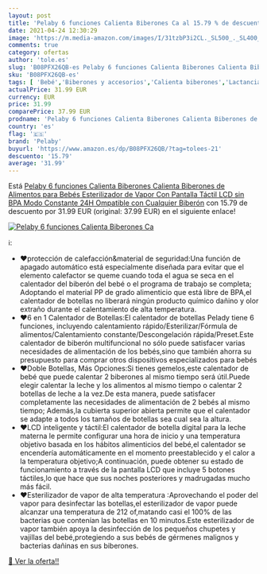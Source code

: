 ```yaml
---
layout: post
title: 'Pelaby 6 funciones Calienta Biberones Ca al 15.79 % de descuento'
date: 2021-04-24 12:30:29
image: 'https://m.media-amazon.com/images/I/31tzbP3i2CL._SL500_._SL400_.jpg'
comments: true
category: ofertas
author: 'tole.es'
slug: 'B08PFX26QB-es Pelaby 6 funciones Calienta Biberones Calienta Biberones...'
sku: 'B08PFX26QB-es'
tags: [ 'Bebé','Biberones y accesorios','Calienta biberones','Lactancia y alimentación','bebés','biberones','biberón','pelaby', ]
actualPrice: 31.99 EUR
currency: EUR
price: 31.99
comparePrice: 37.99 EUR
prodname: 'Pelaby 6 funciones Calienta Biberones Calienta Biberones de Alimentos para Bebés Esterilizador de Vapor Con Pantalla Táctil LCD  sin BPA  Modo Constante 24H Ompatible con Cualquier Biberón'
country: 'es'
flag: '🇪🇸'
brand: 'Pelaby'
buyurl: 'https://www.amazon.es/dp/B08PFX26QB/?tag=tolees-21'
descuento: '15.79'
average: '31.99'
---
```


Está [Pelaby 6 funciones Calienta Biberones Calienta Biberones de Alimentos para Bebés Esterilizador de Vapor Con Pantalla Táctil LCD  sin BPA  Modo Constante 24H Ompatible con Cualquier Biberón](https://www.amazon.es/dp/B08PFX26QB/?tag=tolees-21) con 15.79 de descuento por 31.99 EUR (original: 37.99 EUR) en el siguiente enlace!

[![Pelaby 6 funciones Calienta Biberones Ca](https://m.media-amazon.com/images/I/31tzbP3i2CL._SL500_._SL400_.jpg)](https://www.amazon.es/dp/B08PFX26QB/?tag=tolees-21)

ℹ️:

- ❤protección de calefacción&material de seguridad:Una función de apagado automático está especialmente diseñada para evitar que el elemento calefactor se queme cuando toda el agua se seca en el calentador del biberón del bebé o el programa de trabajo se completa; Adoptando el material PP de grado alimenticio que está libre de BPA,el calentador de botellas no liberará ningún producto químico dañino y olor extraño durante el calentamiento de alta temperatura.
- ❤6 en 1 Calentador de Botellas:El calentador de botellas Pelady tiene 6 funciones, incluyendo calentamiento rápido/Esterilizar/Fórmula de alimentos/Calentamiento constante/Descongelación rápida/Preset.Este calentador de biberón multifuncional no sólo puede satisfacer varias necesidades de alimentación de los bebés,sino que también ahorra su presupuesto para comprar otros dispositivos especializados para bebés
- ❤Doble Botellas, Más Opciones:Si tienes gemelos,este calentador de bebé que puede calentar 2 biberones al mismo tiempo será útil.Puede elegir calentar la leche y los alimentos al mismo tiempo o calentar 2 botellas de leche a la vez.De esta manera, puede satisfacer completamente las necesidades de alimentación de 2 bebés al mismo tiempo; Además,la cubierta superior abierta permite que el calentador se adapte a todos los tamaños de botellas sea cual sea la altura.
- ❤LCD inteligente y táctil:El calentador de botella digital para la leche materna le permite configurar una hora de inicio y una temperatura objetivo basada en los hábitos alimenticios del bebé,el calentador se encendería automáticamente en el momento preestablecido y el calor a la temperatura objetivo;A continuación, puede obtener su estado de funcionamiento a través de la pantalla LCD que incluye 5 botones táctiles,lo que hace que sus noches posteriores y madrugadas mucho más fácil.
- ❤Esterilizador de vapor de alta temperatura :Aprovechando el poder del vapor para desinfectar las botellas,el esterilizador de vapor puede alcanzar una temperatura de 212 of,matando casi el 100% de las bacterias que contenían las botellas en 10 minutos.Este esterilizador de vapor también apoya la desinfección de los pequeños chupetes y vajillas del bebé,protegiendo a sus bebés de gérmenes malignos y bacterias dañinas en sus biberones.

[🛒 Ver la oferta!!](https://www.amazon.es/dp/B08PFX26QB/?tag=tolees-21)
